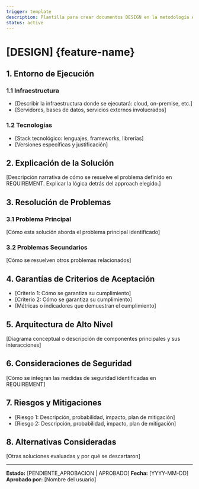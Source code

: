 ```yaml
---
trigger: template
description: Plantilla para crear documentos DESIGN en la metodología Akuri-OMA.
status: active
---
```


# [DESIGN] {feature-name}

## 1. Entorno de Ejecución
### 1.1 Infraestructura
- [Describir la infraestructura donde se ejecutará: cloud, on-premise, etc.]
- [Servidores, bases de datos, servicios externos involucrados]

### 1.2 Tecnologías
- [Stack tecnológico: lenguajes, frameworks, librerías]
- [Versiones específicas y justificación]

## 2. Explicación de la Solución
[Descripción narrativa de cómo se resuelve el problema definido en REQUIREMENT. Explicar la lógica detrás del approach elegido.]

## 3. Resolución de Problemas
### 3.1 Problema Principal
[Cómo esta solución aborda el problema principal identificado]

### 3.2 Problemas Secundarios
[Cómo se resuelven otros problemas relacionados]

## 4. Garantías de Criterios de Aceptación
- [Criterio 1: Cómo se garantiza su cumplimiento]
- [Criterio 2: Cómo se garantiza su cumplimiento]
- [Métricas o indicadores que demuestran el cumplimiento]

## 5. Arquitectura de Alto Nivel
[Diagrama conceptual o descripción de componentes principales y sus interacciones]

## 6. Consideraciones de Seguridad
[Cómo se integran las medidas de seguridad identificadas en REQUIREMENT]

## 7. Riesgos y Mitigaciones
- [Riesgo 1: Descripción, probabilidad, impacto, plan de mitigación]
- [Riesgo 2: Descripción, probabilidad, impacto, plan de mitigación]

## 8. Alternativas Consideradas
[Otras soluciones evaluadas y por qué se descartaron]

---
**Estado:** [PENDIENTE_APROBACION | APROBADO]
**Fecha:** [YYYY-MM-DD]
**Aprobado por:** [Nombre del usuario]